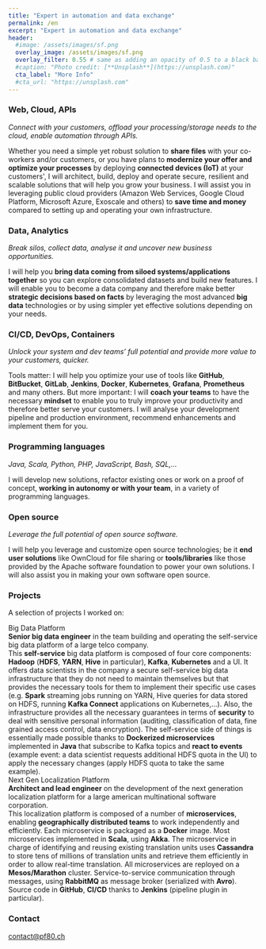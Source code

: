 ```yaml
---
title: "Expert in automation and data exchange"
permalink: /en
excerpt: "Expert in automation and data exchange"
header:
  #image: /assets/images/sf.png
  overlay_image: /assets/images/sf.png
  overlay_filter: 0.55 # same as adding an opacity of 0.5 to a black background
  #caption: "Photo credit: [**Unsplash**](https://unsplash.com)"
  cta_label: "More Info"
  #cta_url: "https://unsplash.com"
---
```


<a name="web-cloud-api"></a>
### Web, Cloud, APIs
*Connect with your customers, offload your processing/storage needs to the cloud, enable automation through APIs.*

Whether you need a simple yet robust solution to <b>share files</b> with your co-workers and/or customers, or you have plans to <b>modernize your offer and optimize your processes</b> by deploying <b>connected devices (IoT)</b> at your customers', I will architect, build, deploy and operate secure, resilient and scalable solutions that will help you grow your business. I will assist you in leveraging public cloud providers (Amazon Web Services, Google Cloud Platform, Microsoft Azure, Exoscale and others) to <b>save time and money</b> compared to setting up and operating your own infrastructure. 

<a name="data"></a>
### Data, Analytics

*Break silos, collect data, analyse it and uncover new business opportunities.*

I will help you <b>bring data coming from siloed systems/applications together</b> so you can explore consolidated datasets and build new features. I will enable you to become a data company and therefore make better <b>strategic decisions based on facts</b> by leveraging the most advanced <b>big data</b> technologies or by using simpler yet effective solutions depending on your needs.

<a name="automation"></a>
### CI/CD, DevOps, Containers

*Unlock your system and dev teams’ full potential and provide more value to your customers, quicker.*

Tools matter: I will help you optimize your use of tools like <b>GitHub</b>, <b>BitBucket</b>, <b>GitLab</b>, <b>Jenkins</b>, <b>Docker</b>, <b>Kubernetes</b>, <b>Grafana</b>, <b>Prometheus</b> and many others. But more important: I will <b>coach your teams</b> to have the necessary <b>mindset</b> to enable you to truly improve your productivity and therefore better serve your customers. I will analyse your development pipeline and production environment, recommend enhancements and implement them for you.

### Programming languages

*Java, Scala, Python, PHP, JavaScript, Bash, SQL,...*

I will develop new solutions, refactor existing ones or work on a proof of concept, <b>working in autonomy or with your team</b>, in a variety of programming languages.

### Open source

*Leverage the full potential of open source software.*

I will help you leverage and customize open source technologies; be it <b>end user solutions</b> like OwnCloud for file sharing or <b>tools/libraries</b> like those provided by the Apache software foundation to power your own solutions. I will also assist you in making your own software open source.

### Projects

A selection of projects I worked on:

<div class="projectContainer2">
<div class="projectTitle">Big Data Platform</div>

<div class="projectIntro"><b>Senior big data engineer</b> in the team building and operating the self-service big data platform of a large telco company.</div>

<div class="projectDesc">This <b>self-service</b> big data platform is composed of four core components: <b>Hadoop</b> (<b>HDFS</b>, <b>YARN</b>, <b>Hive</b> in particular), <b>Kafka</b>, <b>Kubernetes</b> and a UI. It offers data scientists in the company a secure self-service big data infrastructure that they do not need to maintain themselves but that provides the necessary tools for them to implement their specific use cases (e.g. <b>Spark</b> streaming jobs running on YARN, Hive queries for data stored on HDFS, running <b>Kafka Connect</b> applications on Kubernetes,...). Also, the infrastructure provides all the necessary guarantees in terms of <b>security</b> to deal with sensitive personal information (auditing, classification of data, fine grained access control, data encryption).
The self-service side of things is essentially made possible thanks to <b>Dockerized microservices</b> implemented in <b>Java</b> that subscribe to Kafka topics and <b>react to events</b> (example event: a data scientist requests additional HDFS quota in the UI) to apply the necessary changes (apply HDFS quota to take the same example).</div>
</div>

<div class="projectContainer1">
<div class="projectTitle">Next Gen Localization Platform</div>

<div class="projectIntro"><b>Architect and lead engineer</b> on the development of the next generation localization platform for a large american multinational software corporation.</div>

<div class="projectDesc">This localization platform is composed of a number of <b>microservices</b>, enabling <b>geographically distributed teams</b> to work independently and efficiently. Each microservice is packaged as a <b>Docker</b> image. Most microservices implemented in <b>Scala</b>, using <b>Akka</b>. The microservice in charge of identifying and reusing existing translation units uses <b>Cassandra</b> to store tens of millions of translation units and retrieve them efficiently in order to allow real-time translation. All microservices are reployed on a <b>Mesos/Marathon</b> cluster. Service-to-service communication through messages, using <b>RabbitMQ</b> as message broker (serialized with <b>Avro</b>). Source code in <b>GitHub</b>, <b>CI/CD</b> thanks to <b>Jenkins</b> (pipeline plugin in particular).</div>
</div>

### Contact
[contact@pf80.ch](mailto:contact@pf80.ch)
